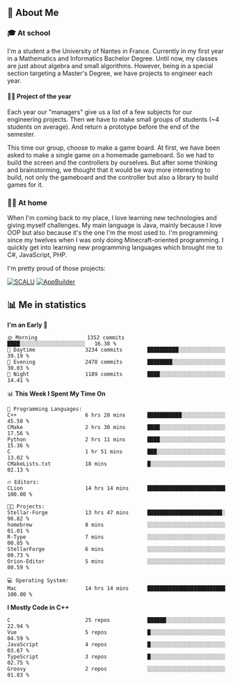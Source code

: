 ## 👀 About Me

### 🎓 At school

I'm a student a the University of Nantes in France. Currently in my first year in a Mathematics and Informatics Bachelor Degree. Until now, my classes are just about algebra and small algorithms. However, being in a special section targeting a Master's Degree, we have projects to engineer each year. 

#### 🔧🔬 Project of the year

Each year our "managers" give us a list of a few subjects for our engineering projects. Then we have to make small groups of students (~4 students on average). And return a prototype before the end of the semester.

This time our group, choose to make a game board. At first, we have been asked to make a single game on a homemade gameboard. So we had to build the screen and the controllers by ourselves. 
But after some thinking and brainstorming, we thought that it would be way more interesting to build, not only the gameboard and the controller but also a library to build games for it.

### 👨‍💻 At home

When I'm coming back to my place, I love learning new technologies and giving myself challenges. My main language is Java, mainly because I love OOP but also because it's the one I'm the most used to. I'm programming since my twelves when I was only doing Minecraft-oriented programming.  I quickly get into learning new programming languages which brought me to C#, JavaScript, PHP. 

I'm pretty proud of those projects:

[![SCALU](https://github-readme-stats.vercel.app/api/pin?username=renardfute&repo=SCALU)](https://github.com/renardfute/scalu)
[![AppBuilder](https://github-readme-stats.vercel.app/api/pin?username=pulsedev2&repo=AppBuilder)](https://github.com/pulsedev2/AppBuilder)

## 📊 Me in statistics
<!--START_SECTION:waka-->
**I'm an Early 🐤** 

```text
🌞 Morning                1352 commits        ████░░░░░░░░░░░░░░░░░░░░░   16.38 % 
🌆 Daytime                3234 commits        ██████████░░░░░░░░░░░░░░░   39.19 % 
🌃 Evening                2478 commits        ████████░░░░░░░░░░░░░░░░░   30.03 % 
🌙 Night                  1189 commits        ████░░░░░░░░░░░░░░░░░░░░░   14.41 % 
```


📊 **This Week I Spent My Time On** 

```text
💬 Programming Languages: 
C++                      6 hrs 28 mins       ███████████░░░░░░░░░░░░░░   45.50 % 
CMake                    2 hrs 30 mins       ████░░░░░░░░░░░░░░░░░░░░░   17.56 % 
Python                   2 hrs 11 mins       ████░░░░░░░░░░░░░░░░░░░░░   15.36 % 
C                        1 hr 51 mins        ███░░░░░░░░░░░░░░░░░░░░░░   13.02 % 
CMakeLists.txt           18 mins             █░░░░░░░░░░░░░░░░░░░░░░░░   02.13 % 

🔥 Editors: 
CLion                    14 hrs 14 mins      █████████████████████████   100.00 % 

🐱‍💻 Projects: 
Stellar-Forge            13 hrs 47 mins      ████████████████████████░   96.82 % 
homebrew                 8 mins              ░░░░░░░░░░░░░░░░░░░░░░░░░   01.01 % 
R-Type                   7 mins              ░░░░░░░░░░░░░░░░░░░░░░░░░   00.85 % 
StellarForge             6 mins              ░░░░░░░░░░░░░░░░░░░░░░░░░   00.73 % 
Orion-Editor             5 mins              ░░░░░░░░░░░░░░░░░░░░░░░░░   00.59 % 

💻 Operating System: 
Mac                      14 hrs 14 mins      █████████████████████████   100.00 % 
```

**I Mostly Code in C++** 

```text
C                        25 repos            ██████░░░░░░░░░░░░░░░░░░░   22.94 % 
Vue                      5 repos             █░░░░░░░░░░░░░░░░░░░░░░░░   04.59 % 
JavaScript               4 repos             █░░░░░░░░░░░░░░░░░░░░░░░░   03.67 % 
TypeScript               3 repos             █░░░░░░░░░░░░░░░░░░░░░░░░   02.75 % 
Groovy                   2 repos             ░░░░░░░░░░░░░░░░░░░░░░░░░   01.83 % 
```




<!--END_SECTION:waka-->
